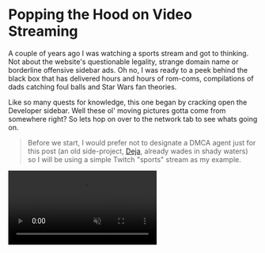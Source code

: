 # Popping the Hood on Video Streaming

A couple of years ago I was watching a sports stream and got to thinking. Not about the website's questionable legality, strange domain name or borderline offensive sidebar ads. Oh no, I was ready to a peek behind the black box that has delivered hours and hours of rom-coms, compilations of dads catching foul balls and Star Wars fan theories.

Like so many quests for knowledge, this one began by cracking open the Developer sidebar. Well these ol' moving pictures gotta come from somewhere right? So lets hop on over to the network tab to see whats going on.

> Before we start, I would prefer not to designate a DMCA agent just for this post (an old side-project, [Deja](/projects#deja), already wades in shady waters) so I will be using a simple Twitch "sports" stream as my example.

<video src='https://www.jdhayford.io/videos/blogs/video-1.mp4' alt='Demo of Network Requests in Developer Sidebar' autoPlay loop muted>

Well that certainly looks active. We can see new requests being made every second but what we notices is that there are GET requests to some files either ending in `.ts` or `.m3u8`. Lets take a look at one of requests to the following url: 

`https://video-edge-8c7268.mia02.abs.hls.ttvnw.net/v1/segment/CooFP2R-...etc...brAeZag.ts`


<img class='small' src='https://jdhayford.io/images/request-body.png'>


So actually if you look closely you'll notice `G@` which is commonly used with - just messing around, this is clearly a binary file in mortal tongue (the `Content-Type` header from the response was `application/octet-stream`). Lets see what our file system thinks of it.

<img src='https://jdhayford.io/images/file-row.png'>

Now we notice that the file system recognizes this `.ts` file extension as a "MPEG-2 Transport Stream". Now if you aren't familiar with MPEG, it stands for Moving Pictures Experts Group which is the working group that brought us neat things like the MP3 and MP4 (you can learn more about the group, the invention of MP3 and all of the drama involved in [How Music Got Free](https://www.amazon.com/How-Music-Got-Free-Obsession/dp/0143109340)).

A quick wikipedia sesh of "MPEG-2" reveals to us that it is the generic coding of ~~moving pictures and associated audio information~~ video.  Our second trip to wiki tells us that "Transport Stream" is just a fancy digital container for transmission of different audio and video codecs. over unreliable means (also the starting sync byte is 0xff000000 ... remember that G?).

When we open the file our default video player takes over and gives us this:

<video src='https://www.jdhayford.io/videos/blogs/segment-example.mp4' alt='Demo of MPEG-2 transport stream' autoPlay loop muted>

2 seconds of glorious video! So the player is requesting a whole bunch of these tiny videos and stitching them together to make our stream. But this is no time to celebrate, we're not done here. We still have 2 big questions:

- a) Why are the video segments so short?
- b) How does the video player find all of these segments and put them together?

Some of you smarty pants might already have a guess or two for a) but we're going to save that for dessert, leaving us with b). So how does the player know what to do?

This brings us back to those `.m3u8` requests. Lets take a peek in one of these. 

> Placeholder: Picture of .m3u8 request

Hey would you look at that, its just a plain text file. This is actually pretty reasonable. We can see some cool metadata all prefixed with EXT. Fun fact, the well known rapper DMX claims these files motivated his hit single "EXT gon' give it to you" (sorry).

The most interesting part of this file is the latter half where we see a list of a bunch of links. Actually those links look a whole lot like the one we tracked to get that video segment earlier. And the number matches here roughly to the duration of the video. Neato! A quick wikipedia gets us something called M3U which is described as such:

> (MP3 URL[1][2] or Moving Picture Experts Group Audio Layer 3 Uniform Resource Locator[3] in full) is a computer file format for a multimedia playlist.


Cool so these files act as playlists of the video segments for the stream. But how does this static file update? Notice that the playlist seems like its the same location and it changes every time you get it. So at any point it includes the most recent N segments. And than all a web player would need to do is to continue to fetch this playlist and stich the newest seegments in.

Picture of a playlist and then again 5 seconds later, use figma to draw arrows to show where the same segment shows up.

Lets take a look at the very first playlist is.

Go into how this is a master playlist, which refers to others quality streams, which not only map to the quality options in the player but also talk about how these fancy players will look at how you're network is and can use these options to make sure you have a good playback experience aka can download content faster than you are watching it.